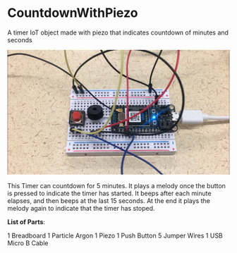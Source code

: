 # CountdownWithPiezo
A timer IoT object made with piezo that indicates countdown of minutes and seconds

[![](https://github.com/MelanieZeng/CountdownWithPiezo/blob/master/Timer%20Prototype.jpg)](https://www.youtube.com/watch?v=q4UgU4qbTrE)

This Timer can countdown for 5 minutes. It plays a melody once the button is pressed to indicate the timer has started. It beeps after each minute elapses, and then beeps at the last 15 seconds. At the end it plays the melody again to indicate that the timer has stoped.

**List of Parts**:

1 Breadboard
1 Particle Argon
1 Piezo
1 Push Button
5 Jumper Wires
1 USB Micro B Cable
